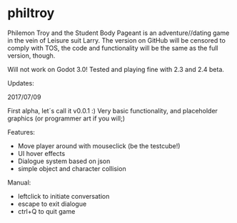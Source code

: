# philtroy
Philemon Troy and the Student Body Pageant
is an adventure//dating game in the vein of Leisure suit Larry. The version on GitHub will be censored to comply with TOS, the code and functionality will be the same as the full version, though. 

Will not work on Godot 3.0! Tested and playing fine with 2.3 and 2.4 beta.

Updates:

2017/07/09

First alpha, let´s call it v0.0.1 :)
Very basic functionality, and placeholder graphics (or programmer art if you will;)

Features:
- Move player around with mouseclick (be the testcube!)
- UI hover effects
- Dialogue system based on json
- simple object and character collision 

Manual:
- leftclick to initiate conversation
- escape to exit dialogue
- ctrl+Q to quit game
